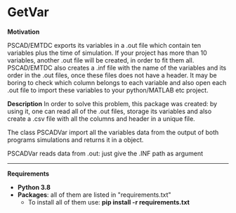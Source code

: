 # GetVar

**Motivation**

PSCAD/EMTDC exports its variables in a .out file which contain ten variables plus the time of simulation. If your project has more than 10 variables, another .out file will be created, in order to fit them all. PSCAD/EMTDC also creates a .inf file with the name of the variables and its order in the .out files, once these files does not have a header. It may be boring to check which column belongs to each variable and also open each .out file to import these variables to your python/MATLAB etc project. 

**Description**
In order to solve this problem, this package was created: by using it, one can read all of the .out files, storage its variables and also create a .csv file with all the columns and header in a unique file.

The class PSCADVar import all the variables data from the output of both programs simulations and returns it in a object.

PSCADVar reads data from .out: just give the .INF path as argument

__________________

**Requirements**

- **Python 3.8**
- **Packages**: all of them are listed in "requirements.txt"
  - To install all of them use: **pip install -r requirements.txt**
